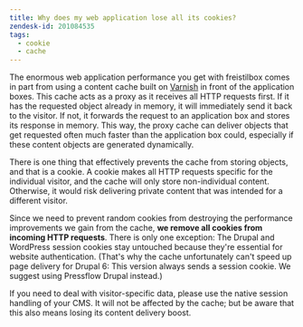```yaml
---
title: Why does my web application lose all its cookies?
zendesk-id: 201084535
tags:
  - cookie
  - cache
---
```


The enormous web application performance you get with freistilbox comes in part from using a content cache built on [Varnish](http://www.varnish-cache.org) in front of the application boxes. This cache acts as a proxy as it receives all HTTP requests first. If it has the requested object already in memory, it will immediately send it back to the visitor. If not, it forwards the request to an application box and stores its response in memory. This way, the proxy cache can deliver objects that get requested often much faster than the application box could, especially if these content objects are generated dynamically.

There is one thing that effectively prevents the cache from storing objects, and that is a cookie. A cookie makes all HTTP requests specific for the individual visitor, and the cache will only store non-individual content. Otherwise, it would risk delivering private content that was intended for a different visitor.

Since we need to prevent random cookies from destroying the performance improvements we gain from the cache, **we remove all cookies from incoming HTTP requests**. There is only one exception: The Drupal and WordPress session cookies stay untouched because they're essential for website authentication. (That's why the cache unfortunately can't speed up page delivery for Drupal 6: This version always sends a session cookie. We suggest using Pressflow Drupal instead.)

If you need to deal with visitor-specific data, please use the native session handling of your CMS. It will not be affected by the cache; but be aware that this also means losing its content delivery boost.
